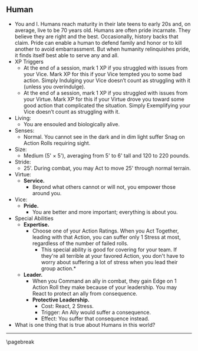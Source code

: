 ## Human

* You and I. Humans reach maturity in their late teens to early 20s and, on average, live to be 70 years old. Humans are often pride incarnate. They believe they are right and the best. Occasionally, history backs that claim. Pride can enable a human to defend family and honor or to kill another to avoid embarrassment. But when humanity relinquishes pride, it finds itself best able to serve any and all.
* XP Triggers
    * At the end of a session, mark 1 XP if you struggled with issues from your Vice. Mark XP for this if your Vice tempted you to some bad action. Simply Indulging your Vice doesn’t count as struggling with it (unless you overindulge).
    * At the end of a session, mark 1 XP if you struggled with issues from your Virtue. Mark XP for this if your Virtue drove you toward some good action that complicated the situation. Simply Exemplifying your Vice doesn’t count as struggling with it.
* Living:
    * You are ensouled and biologically alive.
* Senses:
    * Normal. You cannot see in the dark and in dim light suffer Snag on Action Rolls requiring sight.
* Size:
    * Medium (5' × 5'), averaging from 5' to 6' tall and 120 to 220 pounds.
* Stride:
    * 25'. During combat, you may Act to move 25' through normal terrain.
* Virtue:
    * **Service.**
        * Beyond what others cannot or will not, you empower those around you.
* Vice:
    * **Pride.**
        * You are better and more important; everything is about you.
* Special Abilities
    - **Expertise.**
        - Choose one of your Action Ratings. When you Act Together, leading with that Action, you can suffer only 1 Stress at most, regardless of the number of failed rolls.
            - This special ability is good for covering for your team. If they're all terrible at your favored Action, you don't have to worry about suffering a lot of stress when you lead their group action.*
    * **Leader.**
        * When you Command an ally in combat, they gain Edge on 1 Action Roll they make because of your leadership. You may React to protect an ally from consequence.
        * **Protective Leadership.**
            * Cost: React, 2 Stress.
            * Trigger: An Ally would suffer a consequence.
            * Effect: You suffer that consequence instead.
* What is one thing that is true about Humans in this world?

* * * * * * * * * * * * * * * * * * * * * * * * * * * * * * * * * * * * * * * *

\pagebreak

